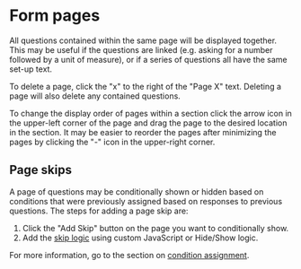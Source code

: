 # Form pages

All questions contained within the same page will be displayed together. This may be useful if the questions are linked 
(e.g. asking for a number followed by a unit of measure), or if a series of questions all have the same set-up text.

To delete a page, click the "x" to the right of the "Page X" text. Deleting a page will also delete any contained 
questions.

To change the display order of pages within a section click the arrow icon in the upper-left corner of the page and drag
the page to the desired location in the section. It may be easier to reorder the pages after minimizing the pages by 
clicking the "-" icon in the upper-right corner.

## Page skips

A page of questions may be conditionally shown or hidden based on conditions that were previously
assigned based on responses to previous questions. The steps for adding a page skip are:

1.  Click the "Add Skip" button on the page you want to conditionally show.
2.  Add the [skip logic](../Skips.md) using custom JavaScript or Hide/Show logic.


For more information, go to the section on [condition assignment](Conditions.md).
 




